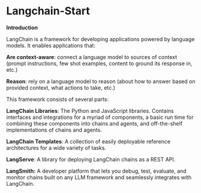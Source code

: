 # Langchain-Start
**Introduction**

LangChain is a framework for developing applications powered by language models. It enables applications that:

**Are context-aware**: connect a language model to sources of context (prompt instructions, few shot examples, content to ground its response in, etc.)

**Reason**: rely on a language model to reason (about how to answer based on provided context, what actions to take, etc.)

This framework consists of several parts:

**LangChain Libraries**: The Python and JavaScript libraries. Contains interfaces and integrations for a myriad of components, a basic run time for combining these components into chains and agents, and off-the-shelf implementations of chains and agents.

**LangChain Templates**: A collection of easily deployable reference architectures for a wide variety of tasks.

**LangServe**: A library for deploying LangChain chains as a REST API.

**LangSmith:** A developer platform that lets you debug, test, evaluate, and monitor chains built on any LLM framework and seamlessly integrates with LangChain.

